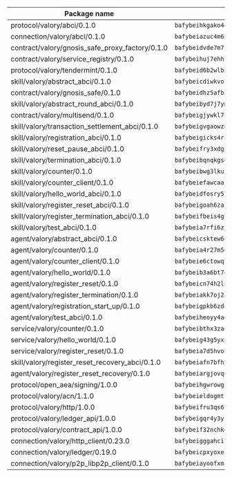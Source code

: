 | Package name                                                  | Package hash                                                  |
| ------------------------------------------------------------- | ------------------------------------------------------------- |
| protocol/valory/abci/0.1.0                                    | `bafybeihkgako44fzgurcv4hgbems4ptdtosae4lopnnr75eczb6kx3x2lm` |
| connection/valory/abci/0.1.0                                  | `bafybeiazuc4m6pgz5t2giw64boylpenyuwq2ceqikod6p773drf7m4q7ea` |
| contract/valory/gnosis_safe_proxy_factory/0.1.0               | `bafybeidvde7m7jpajea3hndzbauaud6rtiwqmmrltdbrubzc5jzq7li4uu` |
| contract/valory/service_registry/0.1.0                        | `bafybeihuj7ehhsvmb3owcocdmydmjsjcy32bqk6l6tjmgev4t65vi4pyny` |
| protocol/valory/tendermint/0.1.0                              | `bafybeid6b2wlb24g6d3godmqms44qvnpkhlvb27icotuobvnscmdmlhaha` |
| skill/valory/abstract_abci/0.1.0                              | `bafybeicdiwkvotgr4h2zulx5rsgxqid22d5greqqhgqadd2uqlmpioipem` |
| contract/valory/gnosis_safe/0.1.0                             | `bafybeidhz5afbi4gxkwc5rzu3pxgwokjeilzohctah44xazox5fmvvwwba` |
| skill/valory/abstract_round_abci/0.1.0                        | `bafybeibyd7j7ymf7g5twm6dc7qhctn6ldxurwghdw3awh3ywcmyucdscoa` |
| contract/valory/multisend/0.1.0                               | `bafybeigjywkl7hydjsrkogob3xebj2ifhqwmfhhxoeyrndzhhxi5u6amey` |
| skill/valory/transaction_settlement_abci/0.1.0                | `bafybeigvgaowzen4rwdjlkavlrychg4d7wq7k6aqw33sjupdxu5e6gon7u` |
| skill/valory/registration_abci/0.1.0                          | `bafybeigicks4raxnie62qjkxflrxpubj5toncuxxct4ygzkxkndxwuurae` |
| skill/valory/reset_pause_abci/0.1.0                           | `bafybeifry3xdgporcmbp5waucdnrrlfacgutjj7gsfefuyiwtjobg3ru4e` |
| skill/valory/termination_abci/0.1.0                           | `bafybeibqnqkgsd2mg3c4qokvix4icy5jl3yycnclgwaqmfeyhcxqhuh7mi` |
| skill/valory/counter/0.1.0                                    | `bafybeibwg3lkuj536tm7njlbfuslamsoqes62oshp3ad3fhlomqfk3wugu` |
| skill/valory/counter_client/0.1.0                             | `bafybeiefawcaaiy4matry7m53k36kqy4uadtmtpuulatnt5afkezx6napa` |
| skill/valory/hello_world_abci/0.1.0                           | `bafybeidfosry57rcfxuonmuhpg3ai2lcqasgjvuxbwdkrlfxb4m5svuwxy` |
| skill/valory/register_reset_abci/0.1.0                        | `bafybeigoah6zaigtwgwv4qnrsq2xr5ebmsmqbo2ekxnneb3ovz2aycpd6i` |
| skill/valory/register_termination_abci/0.1.0                  | `bafybeifbeis4gha6nc4za7qca5vosswn46kc7zzvadqzebir3lxhaycyvy` |
| skill/valory/test_abci/0.1.0                                  | `bafybeia7rfi6zj6scsz4splz3uo3kjisk57oofoxoyusucols2wwbvom4m` |
| agent/valory/abstract_abci/0.1.0                              | `bafybeicsktew6qmn56r2e4ypwexplagagzdr7iuvfrdgqzlfcymir5egq4` |
| agent/valory/counter/0.1.0                                    | `bafybeia4r27m56aitlr5fsdl7ira323ewlaq2sh7iqpcb3v5l3tzluvahe` |
| agent/valory/counter_client/0.1.0                             | `bafybeie6ctowq77ypiepr4esp4hdaes3mvmumhskbopqusfryxuuks7haa` |
| agent/valory/hello_world/0.1.0                                | `bafybeib3a6bt7g4jcl2fqbpmdwua3g775oeanlecvqjs4qf6gb2t4gcgwi` |
| agent/valory/register_reset/0.1.0                             | `bafybeicn74h2lndhua4u23gbgznr4p2dhykogsj7ogr625h72yhja2yw2m` |
| agent/valory/register_termination/0.1.0                       | `bafybeiakk7oj2ab67o4jt6cof4gckckiuadxbdvuffrf7dlaf3zfdtgd6e` |
| agent/valory/registration_start_up/0.1.0                      | `bafybeigpkb6zdqbcow6md2zxpujt7kjdygrp5q6yov5hdej2lwt6xitv3e` |
| agent/valory/test_abci/0.1.0                                  | `bafybeiheoyy4adpnlnb5njuvhxiciemih2jcsbyfkrcmpuoyvjlnpsbk4i` |
| service/valory/counter/0.1.0                                  | `bafybeibthx3zaek2vyld7zgazg6nlrrduwqiq2dbdjqlqno6fntmk3k4r4` |
| service/valory/hello_world/0.1.0                              | `bafybeig43g5yxpj5mh2kmqckv4ivnbn36mz2whuqrtl5yojktrnaqbmwra` |
| service/valory/register_reset/0.1.0                           | `bafybeia7d5hvobgb7eseju46fgylrudkud7ovv343oyaz6evudg3yuqmxu` |
| skill/valory/register_reset_recovery_abci/0.1.0               | `bafybeiafn7bfhy3bzv65uunkz65k5xuv23ovp7r4natzoiud3tcq2b4dzi` |
| agent/valory/register_reset_recovery/0.1.0                    | `bafybeiargjovqeyecgw3ixfu3pqdnwph4ejmrc5sqnlqzvleaj3x7phlly` |
| protocol/open_aea/signing/1.0.0                               | `bafybeihgwrowgtegpe4ixe3iy5jx65u7pxebl5btrkywzmx7g52gjtbnpi` |
| protocol/valory/acn/1.1.0                                     | `bafybeieldogmtf3m4jdsvt4vvyay3jh54rjn3deasymfw43vz3o42vigmq` |
| protocol/valory/http/1.0.0                                    | `bafybeifru3qs6udfzprax7jxktbsuzn7immfvi3scgfspifq3zdxwkgvnm` |
| protocol/valory/ledger_api/1.0.0                              | `bafybeigqr4y3ykz3iulrcoqmji7hy3dxaoy7zmyyzff4ivpbubcpwdknai` |
| protocol/valory/contract_api/1.0.0                            | `bafybeif32nchkgn6yet7e5gt4auhf7lsahxnj4t36kxbw55p3gi7qpeuxq` |
| connection/valory/http_client/0.23.0                          | `bafybeigggahci7hq6tr3tyueatgkvgn73y4b3av2vk7vtr7jkeuwsqcteq` |
| connection/valory/ledger/0.19.0                               | `bafybeicpxyoxez7lperltamvikxu6vzk2lhqakbivce4nzywyzoqbxoogm` |
| connection/valory/p2p_libp2p_client/0.1.0                     | `bafybeiayoofxmj6z3pasn2akqj3udgq2ta2ar6mv6zoehstul2btvv3gqa` |

